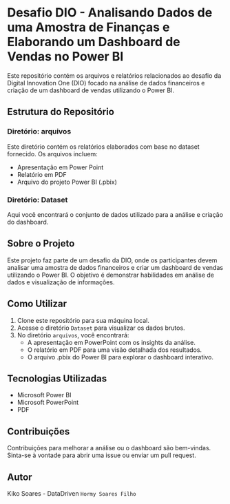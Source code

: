 
# Desafio DIO - Analisando Dados de uma Amostra de Finanças e Elaborando um Dashboard de Vendas no Power BI

Este repositório contém os arquivos e relatórios relacionados ao desafio da Digital Innovation One (DIO) focado na análise de dados financeiros e criação de um dashboard de vendas utilizando o Power BI.

## Estrutura do Repositório

### Diretório: arquivos
Este diretório contém os relatórios elaborados com base no dataset fornecido. Os arquivos incluem:
- Apresentação em Power Point
- Relatório em PDF
- Arquivo do projeto Power BI (.pbix)

### Diretório: Dataset
Aqui você encontrará o conjunto de dados utilizado para a análise e criação do dashboard.

## Sobre o Projeto

Este projeto faz parte de um desafio da DIO, onde os participantes devem analisar uma amostra de dados financeiros e criar um dashboard de vendas utilizando o Power BI. O objetivo é demonstrar habilidades em análise de dados e visualização de informações.

## Como Utilizar

1. Clone este repositório para sua máquina local.
2. Acesse o diretório `Dataset` para visualizar os dados brutos.
3. No diretório `arquivos`, você encontrará:
   - A apresentação em PowerPoint com os insights da análise.
   - O relatório em PDF para uma visão detalhada dos resultados.
   - O arquivo .pbix do Power BI para explorar o dashboard interativo.

## Tecnologias Utilizadas

- Microsoft Power BI
- Microsoft PowerPoint
- PDF

## Contribuições

Contribuições para melhorar a análise ou o dashboard são bem-vindas. Sinta-se à vontade para abrir uma issue ou enviar um pull request.

## Autor

Kiko Soares - DataDriven `Hormy Soares Filho`
